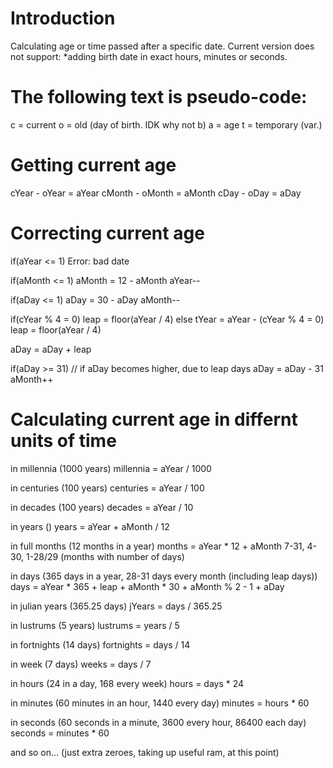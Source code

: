 # Introduction

Calculating age or time passed after a specific date.
Current version does not support:
	*adding birth date in exact hours, minutes or seconds.

# The following text is pseudo-code:

c = current
o = old (day of birth. IDK why not b) 
a = age
t = temporary (var.)
	
# Getting current age
	
cYear  - oYear  = aYear
cMonth - oMonth = aMonth
cDay   - oDay   = aDay

# Correcting current age

if(aYear <= 1)
	Error: bad date

if(aMonth <= 1)
	aMonth = 12 - aMonth
	aYear--

if(aDay <= 1)
	aDay = 30 - aDay
	aMonth--
	
if(cYear % 4 = 0) 
	leap = floor(aYear / 4)
else 
	tYear = aYear - (cYear % 4 = 0)
	leap = floor(aYear / 4)

aDay = aDay + leap

if(aDay >= 31) // if aDay becomes higher, due to leap days
	aDay = aDay - 31
	aMonth++

# Calculating current age in differnt units of time

in millennia (1000 years)
	millennia = aYear / 1000

in centuries (100 years)
	centuries = aYear / 100

in decades (100 years)
	decades = aYear / 10

in years ()
	years = aYear + aMonth / 12

in full months (12 months in a year)
	months = aYear * 12 + aMonth
	7-31, 4-30, 1-28/29 (months with number of days)

in days (365 days in a year, 28-31 days every month (including leap days))
	days = aYear * 365 + leap + aMonth * 30 + aMonth % 2 - 1 + aDay

in julian years (365.25 days)
	jYears = days / 365.25

in lustrums (5 years)
	lustrums = years / 5

in fortnights (14 days)
	fortnights = days / 14

in week (7 days)
	weeks = days / 7

in hours (24 in a day, 168 every week)
	hours = days * 24

in minutes (60 minutes in an hour, 1440 every day)
	minutes = hours * 60

in seconds (60 seconds in a minute, 3600 every hour, 86400 each day)
	seconds = minutes * 60

and so on... (just extra zeroes, taking up useful ram, at this point)
